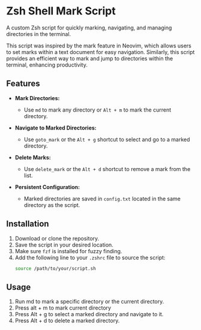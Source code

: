 
# Zsh Shell Mark Script

A custom Zsh script for quickly marking, navigating, and managing directories in the terminal.

This script was inspired by the mark feature in Neovim, which allows users to set marks within a text document for easy navigation. Similarly, this script provides an efficient way to mark and jump to directories within the terminal, enhancing productivity.

## Features

- **Mark Directories:**
  - Use `md` to mark any directory or `Alt + m` to mark the current directory.
  
- **Navigate to Marked Directories:**
  - Use `goto_mark` or the `Alt + g` shortcut to select and go to a marked directory.

- **Delete Marks:**
  - Use `delete_mark` or the `Alt + d` shortcut to remove a mark from the list.

- **Persistent Configuration:**
  - Marked directories are saved in `config.txt` located in the same directory as the script.

## Installation

1. Download or clone the repository.
2. Save the script in your desired location.
3. Make sure `fzf` is installed for fuzzy finding.
4. Add the following line to your `.zshrc` file to source the script:
   ```zsh
   source /path/to/your/script.sh
## Usage
1. Run md to mark a specific directory or the current directory.
2. Press alt + m to mark current directory
3. Press Alt + g to select a marked directory and navigate to it.
4. Press Alt + d to delete a marked directory.
